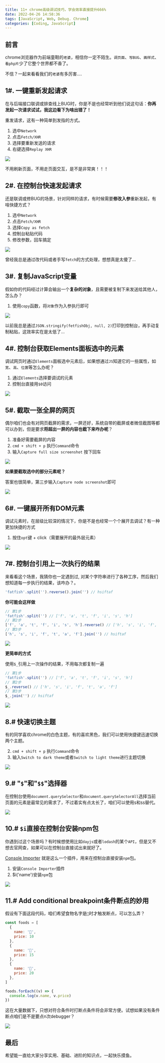 ```yaml
---
title: 11+ chrome高级调试技巧，学会效率直接提升666% 
date: 2022-04-26 14:58:36
tags: [JavaScript, Web, Debug. Chrome]
categories: [Coding, JavaScript]
---
```


前言
--

chrome浏览器作为前端童鞋的`老婆`，相信你一定不陌生。`调页面`、`写BUG`、`画样式`、`看php片`少了它整个世界都不香了。

不信？一起来看看我们的`老婆`有多厉害....

1#. 一键重新发起请求
------------

在与后端接口联调或排查线上BUG时，你是不是也经常听到他们说这句话：**你再发起一次请求试试，我这边看下为啥出错了！**

重发请求，这有一种简单到发指的方式。

1.  选中`Network`
2.  点击`Fetch/XHR`
3.  选择要重新发送的请求
4.  右键选择`Replay XHR`

![](https://p3-juejin.byteimg.com/tos-cn-i-k3u1fbpfcp/e056245b2a9e4e6dbfb39db6903f9275~tplv-k3u1fbpfcp-zoom-in-crop-mark:3024:0:0:0.image)

不用刷新页面，不用走页面交互，是不是非常爽！！！

2#. 在控制台快速发起请求
--------------

还是联调或修BUG的场景，针对同样的请求，有时候需要**修改入参**重新发起，有啥快捷方式？

1.  选中`Network`
2.  点击`Fetch/XHR`
3.  选择`Copy as fetch`
4.  控制台粘贴代码
5.  修改参数，回车搞定

![](https://p3-juejin.byteimg.com/tos-cn-i-k3u1fbpfcp/f91af146bbee42cc9e99badf83de83a8~tplv-k3u1fbpfcp-zoom-in-crop-mark:3024:0:0:0.image)

曾经我总是通过改代码或者手写`fetch`的方式处理，想想真是太傻了...

3#. 复制JavaScript变量
------------------

假如你的代码经过计算会输出一个**复杂的对象**，且需要被复制下来发送给其他人，怎么办？

1.  使用`copy`函数，将`对象`作为入参执行即可

![](https://p3-juejin.byteimg.com/tos-cn-i-k3u1fbpfcp/8eac65d357c04a779149719621f477c0~tplv-k3u1fbpfcp-zoom-in-crop-mark:3024:0:0:0.image)

以前我总是通过`JSON.stringify(fetfishObj, null, 2)`打印到控制台，再手动复制粘贴，这效率实在是太低了...

4#. 控制台获取Elements面板选中的元素
------------------------

调试网页时通过`Elements`面板选中元素后，如果想通过`JS`知道它的一些属性，如`宽`、`高`、`位置`等怎么办呢？

1.  通过`Elements`选择要调试的元素
2.  控制台直接用`$0`访问

![](https://p3-juejin.byteimg.com/tos-cn-i-k3u1fbpfcp/4fd8a970c19842a7b73ee5d43f64efa6~tplv-k3u1fbpfcp-zoom-in-crop-mark:3024:0:0:0.image)

5#. 截取一张全屏的网页
-------------

偶尔咱们也会有对网页截屏的需求，一屏还好，系统自带的截屏或者微信截图等都可以办到，但是要求**将超出一屏的内容也截下来咋办呢**？

1.  准备好需要截屏的内容
2.  `cmd + shift + p` 执行`Command`命令
3.  输入`Capture full size screenshot` 按下回车

![](https://p3-juejin.byteimg.com/tos-cn-i-k3u1fbpfcp/44643079db90418d8d359d4278605732~tplv-k3u1fbpfcp-zoom-in-crop-mark:3024:0:0:0.image)

**如果要截取选中的部分元素呢？**

答案也很简单，第三步输入`Capture node screenshot`即可

![](https://p3-juejin.byteimg.com/tos-cn-i-k3u1fbpfcp/3835874255224edbbd98977a1727ca7e~tplv-k3u1fbpfcp-zoom-in-crop-mark:3024:0:0:0.image)

6#. 一键展开所有DOM元素
---------------

调试元素时，在层级比较深的情况下，你是不是也经常一个个展开去调试？有一种更加快捷的方式

1.  按住`opt`键 + click（需要展开的最外层元素）

![](https://p3-juejin.byteimg.com/tos-cn-i-k3u1fbpfcp/c09ba071e1e34b9387ee0071905ad21a~tplv-k3u1fbpfcp-zoom-in-crop-mark:3024:0:0:0.image)

7#. 控制台引用上一次执行的结果
-----------------

来看看这个场景，我猜你也一定遇到过, 对某个字符串进行了各种工序，然后我们想知道每一步执行的结果，该咋办？。

```javascript
'fatfish'.split('').reverse().join('') // hsiftaf

```

**你可能会这样做**

```javascript
// 第1步
'fatfish'.split('') // ['f', 'a', 't', 'f', 'i', 's', 'h']
// 第2步
['f', 'a', 't', 'f', 'i', 's', 'h'].reverse() // ['h', 's', 'i', 'f', 't', 'a', 'f']
// 第3步
['h', 's', 'i', 'f', 't', 'a', 'f'].join('') // hsiftaf

```

![](https://p3-juejin.byteimg.com/tos-cn-i-k3u1fbpfcp/10903c73ac3945e39e820bdbef2be2a3~tplv-k3u1fbpfcp-zoom-in-crop-mark:3024:0:0:0.image)

**更简单的方式**

使用`$_`引用上一次操作的结果，不用每次都复制一遍

```javascript
// 第1步
'fatfish'.split('') // ['f', 'a', 't', 'f', 'i', 's', 'h']
// 第2步
$_.reverse() // ['h', 's', 'i', 'f', 't', 'a', 'f']
// 第3步
$_.join('') // hsiftaf

```

![](https://p3-juejin.byteimg.com/tos-cn-i-k3u1fbpfcp/b259e40d2d1e4d489058019617e7ac6c~tplv-k3u1fbpfcp-zoom-in-crop-mark:3024:0:0:0.image)

8.# 快速切换主题
----------

有的同学喜欢chrome的白色主题，有的喜欢黑色，我们可以使用快捷键迅速切换两个主题。

2.  `cmd + shift + p` 执行`Command`命令
3.  输入`Switch to dark theme`或者`Switch to light theme`进行主题切换

![](https://p3-juejin.byteimg.com/tos-cn-i-k3u1fbpfcp/d6626dd2efcf4fafb01fb354275c5c33~tplv-k3u1fbpfcp-zoom-in-crop-mark:3024:0:0:0.image)

9.# "`$`"和"`$$`"选择器
-------------------

在控制台使用`document.querySelector`和`document.querySelectorAll`选择当前页面的元素是最常见的需求了，不过着实有点太长了，咱们可以使用`$`和`$$`替代。

![](https://p3-juejin.byteimg.com/tos-cn-i-k3u1fbpfcp/b99835a401524edeae0eebe599042df7~tplv-k3u1fbpfcp-zoom-in-crop-mark:3024:0:0:0.image)

10.# `$i`直接在控制台安装npm包
---------------------

你遇到过这个场景吗？有时候想使用比如`dayjs`或者`lodash`的某个`API`，但是又不想去官网查，如果可以在控制台直接试出来就好了。

[Console Importer](https://link.juejin.cn/?target=https%3A%2F%2Fchrome.google.com%2Fwebstore%2Fdetail%2Fconsole-importer%2Fhgajpakhafplebkdljleajgbpdmplhie%2Frelated "https://chrome.google.com/webstore/detail/console-importer/hgajpakhafplebkdljleajgbpdmplhie/related") 就是这么一个插件，用来在控制台直接安装`npm`包。

1.  安装`Console Importer`插件
2.  $i('name')安装`npm`包

![](https://p3-juejin.byteimg.com/tos-cn-i-k3u1fbpfcp/980db6a2b2d74115bdab37e5b061a7a1~tplv-k3u1fbpfcp-zoom-in-crop-mark:3024:0:0:0.image)

11.# Add conditional breakpoint条件断点的妙用
--------------------------------------

假设有下面这段代码，咱们希望食物名字是`🍫`时才触发断点，可以怎么弄？

```javascript
const foods = [
  {
    name: '🍔',
    price: 10
  },
  {
    name: '🍫',
    price: 15
  },
  {
    name: '🍵',
    price: 20
  },
]

foods.forEach((v) => {
  console.log(v.name, v.price)
})


```

这在大量数据下，只想对符合条件时打断点条件将会非常方便。试想如果没有条件断点咱们是不是要点n次debugger？

![](https://p3-juejin.byteimg.com/tos-cn-i-k3u1fbpfcp/43a4882a64374e3eb3e492380c248ae6~tplv-k3u1fbpfcp-zoom-in-crop-mark:3024:0:0:0.image)

最后
--

希望能一直给大家分享实用、基础、进阶的知识点，一起快乐摸鱼。

